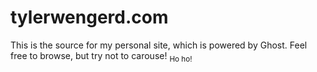 # tylerwengerd.com

This is the source for my personal site, which is powered by Ghost. Feel free to browse, but try not to carouse! <sub>Ho ho!</sub>